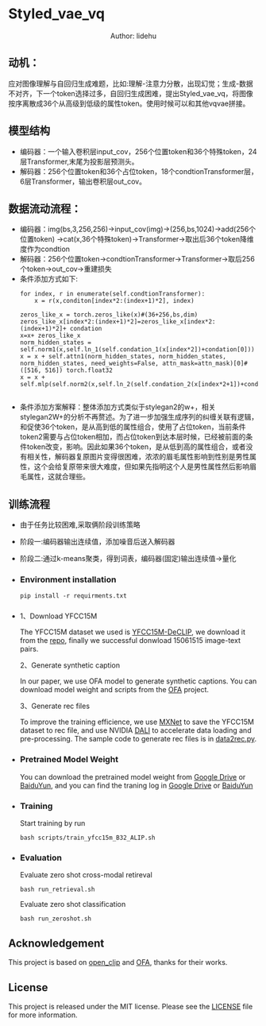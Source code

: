 # Styled_vae_vq
<div align="center">
Author: lidehu
</div>

## 动机： 
应对图像理解与自回归生成难题，比如:理解-注意力分散，出现幻觉；生成-数据不对齐，下一个token选择过多，自回归生成困难，提出Styled_vae_vq，将图像按序离散成36个从高级到低级的属性token。使用时候可以和其他vqvae拼接。


## 模型结构
- 编码器：一个输入卷积层input_cov，256个位置token和36个特殊token，24层Transformer,末尾为投影层预测头。
- 解码器：256个位置token和36个占位token，18个condtionTransformer层，6层Transformer，输出卷积层out_cov。
## 数据流动流程：
- 编码器：img(bs,3,256,256)->input_cov(img)->(256,bs,1024)->add(256个位置token)
->cat(x,36个特殊token)->Transformer->取出后36个token降维度作为condtion
- 解码器：256个位置token->condtionTransformer->Transformer->取后256个token->out_cov->重建损失
- 条件添加方式如下:
    ```
    for index, r in enumerate(self.condtionTransformer):
        x = r(x,conditon[index*2:(index+1)*2], index)
    ```
    ```
    zeros_like_x = torch.zeros_like(x)#(36+256,bs,dim)
    zeros_like_x[index*2:(index+1)*2]=zeros_like_x[index*2:(index+1)*2]+ condation
    x=x+ zeros_like_x
    norm_hidden_states = self.norm1(x,self.ln_1(self.condation_1(x[index*2])+condation[0]))
    x = x + self.attn1(norm_hidden_states, norm_hidden_states, norm_hidden_states, need_weights=False, attn_mask=attn_mask)[0]#([516, 516]) torch.float32
    x = x + self.mlp(self.norm2(x,self.ln_2(self.condation_2(x[index*2+1])+condation[1])))
       
    ```
- 条件添加方案解释：整体添加方式类似于stylegan2的w+，相关stylegan2W+的分析不再赘述。为了进一步加强生成序列的纠缠关联有逻辑，和促使36个token，是从高到低的属性组合，使用了占位token，当前条件token2需要与占位token相加，而占位token到达本层时候，已经被前面的条件token改变，影响。因此如果36个token，是从低到高的属性组合，或者没有相关性，解码器复原图片变得很困难，浓浓的眉毛属性影响到性别是男性属性，这个会给复原带来很大难度，但如果先指明这个人是男性属性然后影响眉毛属性，这就合理些。
## 训练流程
- 由于任务比较困难,采取俩阶段训练策略
- 阶段一:编码器输出连续值，添加噪音后送入解码器
- 阶段二:通过k-means聚类，得到词表，编码器(固定)输出连续值->量化
- ### Environment installation

    ```
    pip install -r requirments.txt
    ```
- ### 
    
    1、Download YFCC15M

    The YFCC15M dataset we used is [YFCC15M-DeCLIP](https://arxiv.org/abs/2110.05208), we download it from the [repo](https://github.com/AdamRain/YFCC15M_downloader), finally we successful donwload 15061515 image-text pairs.

    2、Generate synthetic caption

    In our paper, we use OFA model to generate synthetic captions. You can download model weight and scripts from the [OFA](https://github.com/OFA-Sys/OFA) project.

    3、Generate rec files

    To improve the training efficience, we use [MXNet](https://github.com/apache/mxnet) to save the YFCC15M dataset to rec file, and use NVIDIA [DALI](https://github.com/NVIDIA/DALI) to accelerate data loading and pre-processing. The sample code to generate rec files is in [data2rec.py](data2rec.py).

- ### Pretrained Model Weight

    You can download the pretrained model weight from [Google Drive](https://drive.google.com/file/d/1AqSHisCKZOZ16Q3sYguK6zIZIuwwEriE/view?usp=share_link) or [BaiduYun](https://pan.baidu.com/s/10dFfvGMWeaTXUyrZlZlCEw?pwd=xftg), and you can find the traning log in [Google Drive](https://drive.google.com/file/d/1I8gdSQCJAfFamDcVztwW8EQIc_OOK8Xh/view?usp=share_link) or [BaiduYun](https://pan.baidu.com/s/1oz0UVzX2N0Sri7MfwR-kog?pwd=7ki7)

- ### Training

    Start training by run
    ```
    bash scripts/train_yfcc15m_B32_ALIP.sh
    ```

- ### Evaluation

    Evaluate zero shot cross-modal retireval

    ```
    bash run_retrieval.sh
    ```
    Evaluate zero shot classification

    ```
    bash run_zeroshot.sh
    ```



## Acknowledgement

This project is based on [open_clip](https://github.com/mlfoundations/open_clip) and [OFA](https://github.com/OFA-Sys/OFA), thanks for their works.

## License

This project is released under the MIT license. Please see the [LICENSE](LICENSE) file for more information.



